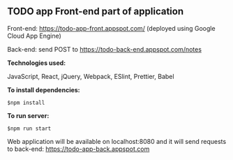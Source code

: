 ## TODO app Front-end part of application
Front-end: https://todo-app-front.appspot.com/  (deployed using Google Cloud App Engine)

Back-end: send POST to https://todo-back-end.appspot.com/notes

**Technologies used:**

JavaScript, React, jQuery, Webpack, ESlint, Prettier, Babel

**To install dependencies:**
```
$npm install
```

**To run server:**
```
$npm run start
```

Web application will be available on localhost:8080 and it will send requests to back-end: https://todo-app-back.appspot.com
